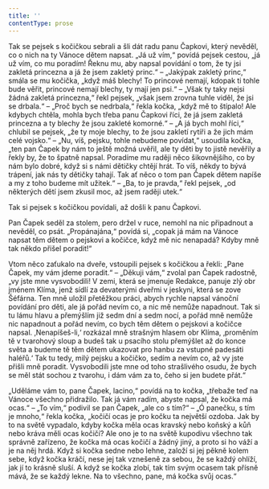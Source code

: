 ```yaml
---
title: ''
contentType: prose
---
```


<section>

Tak se pejsek s kočičkou sebrali a šli dát radu panu Čapkovi, který nevěděl, co o nich na ty Vánoce dětem napsat. „Já už vím,“ povídá pejsek cestou, „já už vím, co mu poradím! Řeknu mu, aby napsal povídání o tom, že ty jsi zakletá princezna a já že jsem zakletý princ.“ – „Jakýpak zakletý princ,“ smála se mu kočička, „když máš blechy! To princové nemají, kdopak ti tohle bude věřit, princové nemají blechy, ty mají jen psi.“ – „Však ty taky nejsi žádná zakletá princezna,“ řekl pejsek, „však jsem zrovna tuhle viděl, že jsi se drbala.“ – „Proč bych se nedrbala,“ řekla kočka, „když mě to štípalo! Ale kdybych chtěla, mohla bych třeba panu Čapkovi říci, že já jsem zakletá princezna a ty blechy že jsou zakleté komorné.“ – „A já bych mohl říci,“ chlubil se pejsek, „že ty moje blechy, to že jsou zakletí rytíři a že jich mám celé vojsko.“ – „Nu, víš, pejsku, tohle nebudeme povídat,“ usoudila kočka, „ten pan Čapek by nám to ještě možná uvěřil, ale ty děti by to jistě nevěřily a řekly by, že to špatně napsal. Poradíme mu raději něco šikovnějšího, co by nám bylo dobré, když si s námi dětičky chtějí hrát. To víš, někdy to bývá trápení, jak nás ty dětičky tahají. Tak ať něco o tom pan Čapek dětem napíše a my z toho budeme mít užitek.“ – „Ba, to je pravda,“ řekl pejsek, „od některých dětí jsem zkusil moc, až jsem raději utek.“

Tak si pejsek s kočičkou povídali, až došli k panu Čapkovi.

Pan Čapek seděl za stolem, pero držel v ruce, nemohl na nic připadnout a nevěděl, co psát. „Propánajána,“ povídá si, „copak já mám na Vánoce napsat těm dětem o pejskovi a kočičce, když mě nic nenapadá? Kdyby mně tak někdo přišel poradit!“

Vtom něco zaťukalo na dveře, vstoupili pejsek s kočičkou a řekli: „Pane Čapek, my vám jdeme poradit.“ – „Děkuji vám,“ zvolal pan Čapek radostně, „vy jste mne vysvobodili! V zemi, která se jmenuje Redakce, panuje zlý obr jménem Klíma, jenž sídlí za devaterými dveřmi v jeskyni, která se zove Šéfárna. Ten mně uložil přetěžkou práci, abych rychle napsal vánoční povídání pro děti, ale já pořád nevím co, a nic mě nemůže napadnout. Tak si tu lámu hlavu a přemýšlím již sedm dní a sedm nocí, a pořád mně nemůže nic napadnout a pořád nevím, co bych těm dětem o pejskovi a kočičce napsal. ‚Nenapíšeš-li,‘ rozkázal mně strašným hlasem obr Klíma, ‚proměním tě v tvarohový sloup a budeš tak u psacího stolu přemýšlet až do konce světa a budeme tě těm dětem ukazovat pro hanbu za vstupné padesáti haléřů.‘ Tak tu tedy, milý pejsku a kočičko, sedím a nevím co, až vy jste přišli mně poradit. Vysvobodili jste mne od toho strašlivého osudu, že bych se měl stát sochou z tvarohu, i dám vám za to, čeho si jen budete přát.“

„Uděláme vám to, pane Čapek, lacino,“ povídá na to kočka, „třebaže teď na Vánoce všechno přidražilo. Tak já vám radím, abyste napsal, že kočka má ocas.“ – „To vím,“ podivil se pan Čapek, „ale co s tím?“ – „Ó panečku, s tím je mnoho,“ řekla kočka, „kočičí ocas je pro kočku ta největší ozdoba. Jak by to na světě vypadalo, kdyby kočka měla ocas kravský nebo koňský a kůň nebo kráva měli ocas kočičí? Ale ono je to na světě kupodivu všechno tak správně zařízeno, že kočka má ocas kočičí a žádný jiný, a proto si ho váží a je na něj hrdá. Když si kočka sedne nebo lehne, založí si jej pěkně kolem sebe, když kočka kráčí, nese jej tak vznešeně za sebou, že se každý ohlíží, jak jí to krásně sluší. A když se kočka zlobí, tak tím svým ocasem tak přísně mává, že se každý lekne. Na to všechno, pane, má kočka svůj ocas.“

</section>
